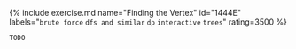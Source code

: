 {% include exercise.md name="Finding the Vertex" id="1444E" labels="`brute force` `dfs and similar` `dp` `interactive` `trees`" rating=3500 %}

```
TODO
```
